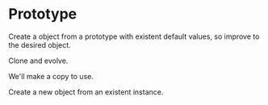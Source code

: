 # Prototype

 Create a object from a prototype with existent default values, so improve to the desired object.

 Clone and evolve.

 We'll make a copy to use.

Create a new object from an existent instance.
